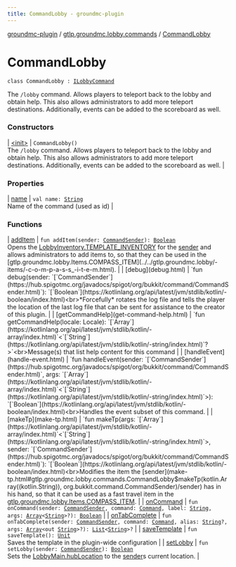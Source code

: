 ```yaml
---
title: CommandLobby - groundmc-plugin
---
```


[groundmc-plugin](../../index.html) / [gtlp.groundmc.lobby.commands](../index.html) / [CommandLobby](.)

# CommandLobby

`class CommandLobby : `[`ILobbyCommand`](../-i-lobby-command/index.html)

The `/lobby` command.
Allows players to teleport back to the lobby and obtain help.
This also allows administrators to add more teleport destinations.
Additionally, events can be added to the scoreboard as well.

### Constructors

| [&lt;init&gt;](-init-.html) | `CommandLobby()`<br>The `/lobby` command. Allows players to teleport back to the lobby and obtain help. This also allows administrators to add more teleport destinations. Additionally, events can be added to the scoreboard as well. |

### Properties

| [name](name.html) | `val name: `[`String`](https://kotlinlang.org/api/latest/jvm/stdlib/kotlin/-string/index.html)<br>Name of the command (used as id) |

### Functions

| [addItem](add-item.html) | `fun addItem(sender: `[`CommandSender`](https://hub.spigotmc.org/javadocs/spigot/org/bukkit/command/CommandSender.html)`): `[`Boolean`](https://kotlinlang.org/api/latest/jvm/stdlib/kotlin/-boolean/index.html)<br>Opens the [LobbyInventory.TEMPLATE_INVENTORY](../../gtlp.groundmc.lobby.inventory/-lobby-inventory/-t-e-m-p-l-a-t-e_-i-n-v-e-n-t-o-r-y.html) for the [sender](add-item.html#gtlp.groundmc.lobby.commands.CommandLobby$addItem(org.bukkit.command.CommandSender)/sender) and allows administrators to add items to, so that they can be used in the [gtlp.groundmc.lobby.Items.COMPASS_ITEM](../../gtlp.groundmc.lobby/-items/-c-o-m-p-a-s-s_-i-t-e-m.html). |
| [debug](debug.html) | `fun debug(sender: `[`CommandSender`](https://hub.spigotmc.org/javadocs/spigot/org/bukkit/command/CommandSender.html)`): `[`Boolean`](https://kotlinlang.org/api/latest/jvm/stdlib/kotlin/-boolean/index.html)<br>*Forcefully* rotates the log file and tells the player the location of the last log file that can be sent for assistance to the creator of this plugin. |
| [getCommandHelp](get-command-help.html) | `fun getCommandHelp(locale: Locale): `[`Array`](https://kotlinlang.org/api/latest/jvm/stdlib/kotlin/-array/index.html)`<`[`String`](https://kotlinlang.org/api/latest/jvm/stdlib/kotlin/-string/index.html)`?>`<br>Message(s) that list help content for this command |
| [handleEvent](handle-event.html) | `fun handleEvent(sender: `[`CommandSender`](https://hub.spigotmc.org/javadocs/spigot/org/bukkit/command/CommandSender.html)`, args: `[`Array`](https://kotlinlang.org/api/latest/jvm/stdlib/kotlin/-array/index.html)`<`[`String`](https://kotlinlang.org/api/latest/jvm/stdlib/kotlin/-string/index.html)`>): `[`Boolean`](https://kotlinlang.org/api/latest/jvm/stdlib/kotlin/-boolean/index.html)<br>Handles the event subset of this command. |
| [makeTp](make-tp.html) | `fun makeTp(args: `[`Array`](https://kotlinlang.org/api/latest/jvm/stdlib/kotlin/-array/index.html)`<`[`String`](https://kotlinlang.org/api/latest/jvm/stdlib/kotlin/-string/index.html)`>, sender: `[`CommandSender`](https://hub.spigotmc.org/javadocs/spigot/org/bukkit/command/CommandSender.html)`): `[`Boolean`](https://kotlinlang.org/api/latest/jvm/stdlib/kotlin/-boolean/index.html)<br>Modifies the item the [sender](make-tp.html#gtlp.groundmc.lobby.commands.CommandLobby$makeTp(kotlin.Array((kotlin.String)), org.bukkit.command.CommandSender)/sender) has in his hand, so that it can be used as a fast travel item in the [gtlp.groundmc.lobby.Items.COMPASS_ITEM](../../gtlp.groundmc.lobby/-items/-c-o-m-p-a-s-s_-i-t-e-m.html). |
| [onCommand](on-command.html) | `fun onCommand(sender: `[`CommandSender`](https://hub.spigotmc.org/javadocs/spigot/org/bukkit/command/CommandSender.html)`, command: `[`Command`](https://hub.spigotmc.org/javadocs/spigot/org/bukkit/command/Command.html)`, label: `[`String`](https://kotlinlang.org/api/latest/jvm/stdlib/kotlin/-string/index.html)`, args: `[`Array`](https://kotlinlang.org/api/latest/jvm/stdlib/kotlin/-array/index.html)`<`[`String`](https://kotlinlang.org/api/latest/jvm/stdlib/kotlin/-string/index.html)`>?): `[`Boolean`](https://kotlinlang.org/api/latest/jvm/stdlib/kotlin/-boolean/index.html) |
| [onTabComplete](on-tab-complete.html) | `fun onTabComplete(sender: `[`CommandSender`](https://hub.spigotmc.org/javadocs/spigot/org/bukkit/command/CommandSender.html)`, command: `[`Command`](https://hub.spigotmc.org/javadocs/spigot/org/bukkit/command/Command.html)`, alias: `[`String`](https://kotlinlang.org/api/latest/jvm/stdlib/kotlin/-string/index.html)`?, args: `[`Array`](https://kotlinlang.org/api/latest/jvm/stdlib/kotlin/-array/index.html)`<out `[`String`](https://kotlinlang.org/api/latest/jvm/stdlib/kotlin/-string/index.html)`>?): `[`List`](https://kotlinlang.org/api/latest/jvm/stdlib/kotlin.collections/-list/index.html)`<`[`String`](https://kotlinlang.org/api/latest/jvm/stdlib/kotlin/-string/index.html)`>?` |
| [saveTemplate](save-template.html) | `fun saveTemplate(): `[`Unit`](https://kotlinlang.org/api/latest/jvm/stdlib/kotlin/-unit/index.html)<br>Saves the template in the plugin-wide configuration |
| [setLobby](set-lobby.html) | `fun setLobby(sender: `[`CommandSender`](https://hub.spigotmc.org/javadocs/spigot/org/bukkit/command/CommandSender.html)`): `[`Boolean`](https://kotlinlang.org/api/latest/jvm/stdlib/kotlin/-boolean/index.html)<br>Sets the [LobbyMain.hubLocation](../../gtlp.groundmc.lobby/-lobby-main/hub-location.html) to the [sender](set-lobby.html#gtlp.groundmc.lobby.commands.CommandLobby$setLobby(org.bukkit.command.CommandSender)/sender)s current location. |

